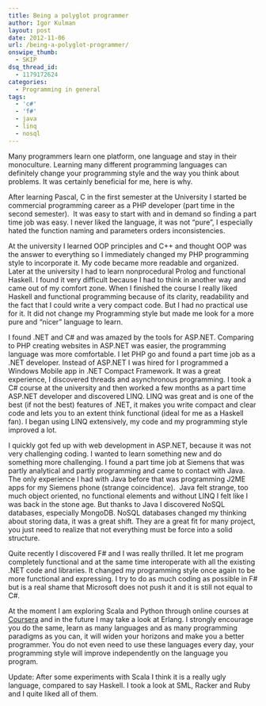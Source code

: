 ```yaml
---
title: Being a polyglot programmer
author: Igor Kulman
layout: post
date: 2012-11-06
url: /being-a-polyglot-programmer/
onswipe_thumb:
  - SKIP
dsq_thread_id:
  - 1179172624
categories:
  - Programming in general
tags:
  - 'c#'
  - 'f#'
  - java
  - linq
  - nosql
---
```

Many programmers learn one platform, one language and stay in their monoculture. Learning many different programming languages can definitely change your programming style and the way you think about problems. It was certainly beneficial for me, here is why.

After learning Pascal, C in the first semester at the University I started be commercial programming career as a PHP developer (part time in the second semester).  It was easy to start with and in demand so finding a part time job was easy. I never liked the language, it was not &#8220;pure&#8221;, I especially hated the function naming and parameters orders inconsistencies.

At the university I learned OOP principles and C++ and thought OOP was the answer to everything so I immediately changed my PHP programming style to incorporate it. My code became more readable and organized.  Later at the university I had to learn nonprocedural Prolog and functional Haskell. I found it very difficult because I had to think in another way and came out of my comfort zone. When I finished the course I really liked Haskell and functional programming because of its clarity, readability and the fact that I could write a very compact code. But I had no practical use for it. It did not change my Programming style but made me look for a more pure and &#8220;nicer&#8221; language to learn.

I found .NET and C# and was amazed by the tools for ASP.NET. Comparing to PHP creating websites in ASP.NET was easier, the programming language was more comfortable. I let PHP go and found a part time job as a .NET developer. Instead of ASP.NET I was hired for I programmed a Windows Mobile app in .NET Compact Framework. It was a great experience, I discovered threads and asynchronous programming. I took a C# course at the university and then worked a few months as a part time ASP.NET developer and discovered LINQ. LINQ was great and is one of the best (if not the best) features of .NET, it makes you write compact and clear code and lets you to an extent think functional (ideal for me as a Haskell fan). I began using LINQ extensively, my code and my programming style improved a lot.

I quickly got fed up with web development in ASP.NET, because it was not very challenging coding. I wanted to learn something new and do something more challenging. I found a part time job at Siemens that was partly analytical and partly programming and came to contact with Java. The only experience I had with Java before that was programming J2ME apps for my Siemens phone (strange coincidence).  Java felt strange, too much object oriented, no functional elements and without LINQ I felt like I was back in the stone age. But thanks to Java I discovered NoSQL databases, especially MongoDB. NoSQL databases changed my thinking about storing data, it was a great shift. They are a great fit for many project, you just need to realize that not everything must be force into a solid structure.

Quite recently I discovered F# and I was really thrilled. It let me program completely functional and at the same time interoperate with all the existing .NET code and libraries. It changed my programming style once again to be more functional and expressing. I try to do as much coding as possible in F# but is a real shame that Microsoft does not push it and it is still not equal to C#.

At the moment I am exploring Scala and Python through online courses at [Coursera][1] and in the future I may take a look at Erlang. I strongly encourage you do the same, learn as many languages and as many programming paradigms as you can, it will widen your horizons and make you a better programmer. You do not even need to use these languages every day, your programming style will improve independently on the language you program.

Update: After some experiments with Scala I think it is a really ugly language, compared to say Haskell. I took a look at SML, Racker and Ruby and I quite liked all of them.

 [1]: http://coursera.org